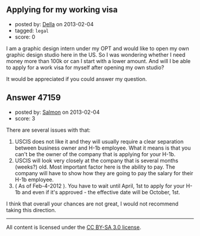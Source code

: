 ## Applying for my working visa

- posted by: [Della](https://stackexchange.com/users/-1/23876-della) on 2013-02-04
- tagged: `legal`
- score: 0

I am a graphic design intern under my OPT and would like to open my own graphic design studio here in the US. So I was wondering whether I need money more than 100k or can I start with a lower amount. And will I be able to apply for a work visa for myself after opening my own studio? 

It would be appreciated if you could answer my question.


## Answer 47159

- posted by: [Salmon](https://stackexchange.com/users/-1/5445-salmon) on 2013-02-04
- score: 3

There are several issues with that: 

 1. USCIS does not like it and they will usually require a clear separation between business owner and H-1b employee. What it means is that you can't be the owner of the company that is applying for your H-1b. 
 2. USCIS will look very closely at the company that is several months (weeks?) old. Most important factor here is the ability to pay. The company will have to show how they are going to pay the salary for their H-1b employee. 
 3. ( As of Feb-4-2012 ). You have to wait until April, 1st to apply for your H-1b and even if it's approved - the effective date will be October, 1st. 

I think that overall your chances are not great, I would not recommend taking this direction.



---

All content is licensed under the [CC BY-SA 3.0 license](https://creativecommons.org/licenses/by-sa/3.0/).
